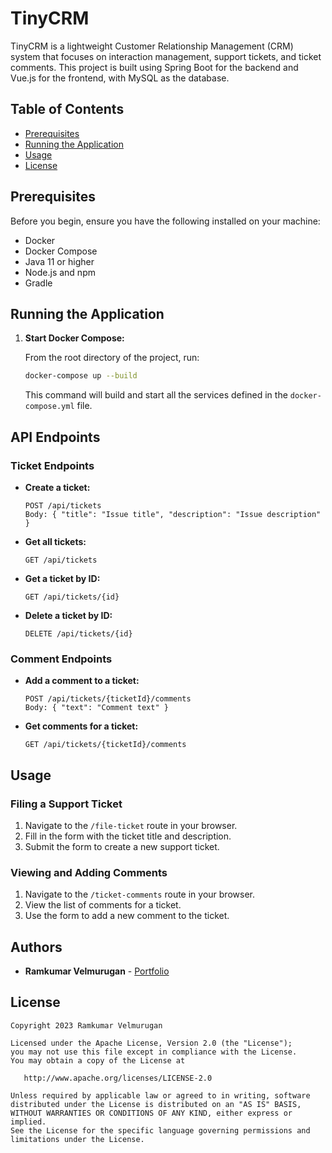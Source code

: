 # TinyCRM

TinyCRM is a lightweight Customer Relationship Management (CRM) system that focuses on interaction management, support tickets, and ticket comments. This project is built using Spring Boot for the backend and Vue.js for the frontend, with MySQL as the database.

## Table of Contents

- [Prerequisites](#prerequisites)
- [Running the Application](#running-the-application)
- [Usage](#usage)
- [License](#license)

## Prerequisites

Before you begin, ensure you have the following installed on your machine:

- Docker
- Docker Compose
- Java 11 or higher
- Node.js and npm
- Gradle

## Running the Application

1. **Start Docker Compose:**

   From the root directory of the project, run:

   ```bash
   docker-compose up --build
   ```

   This command will build and start all the services defined in the `docker-compose.yml` file.

## API Endpoints

### Ticket Endpoints

- **Create a ticket:**

  ```
  POST /api/tickets
  Body: { "title": "Issue title", "description": "Issue description" }
  ```

- **Get all tickets:**

  ```
  GET /api/tickets
  ```

- **Get a ticket by ID:**

  ```
  GET /api/tickets/{id}
  ```

- **Delete a ticket by ID:**

  ```
  DELETE /api/tickets/{id}
  ```

### Comment Endpoints

- **Add a comment to a ticket:**

  ```
  POST /api/tickets/{ticketId}/comments
  Body: { "text": "Comment text" }
  ```

- **Get comments for a ticket:**

  ```
  GET /api/tickets/{ticketId}/comments
  ```

## Usage

### Filing a Support Ticket

1. Navigate to the `/file-ticket` route in your browser.
2. Fill in the form with the ticket title and description.
3. Submit the form to create a new support ticket.

### Viewing and Adding Comments

1. Navigate to the `/ticket-comments` route in your browser.
2. View the list of comments for a ticket.
3. Use the form to add a new comment to the ticket.

## Authors

* **Ramkumar Velmurugan** - <a href="http://www.spkdroid.com/CV/">Portfolio</a>

## License
    Copyright 2023 Ramkumar Velmurugan

    Licensed under the Apache License, Version 2.0 (the "License");
    you may not use this file except in compliance with the License.
    You may obtain a copy of the License at

       http://www.apache.org/licenses/LICENSE-2.0

    Unless required by applicable law or agreed to in writing, software
    distributed under the License is distributed on an "AS IS" BASIS,
    WITHOUT WARRANTIES OR CONDITIONS OF ANY KIND, either express or implied.
    See the License for the specific language governing permissions and
    limitations under the License.
